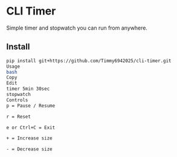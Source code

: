 # CLI Timer

Simple timer and stopwatch you can run from anywhere.

## Install
```bash
pip install git+https://github.com/Timmy6942025/cli-timer.git
Usage
bash
Copy
Edit
timer 5min 30sec
stopwatch
Controls
p = Pause / Resume

r = Reset

e or Ctrl+C = Exit

+ = Increase size

- = Decrease size
